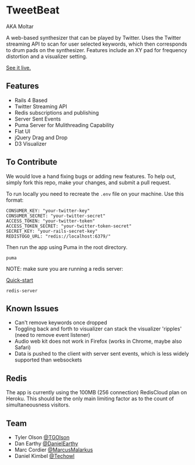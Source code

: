 # TweetBeat

AKA Moltar

A web-based synthesizer that can be played by Twitter. Uses the Twitter streaming API to scan for user selected keywords, which then corresponds to drum pads on the synthesizer. Features include an XY pad for frequency distortion and a visualizer setting.

[See it live.](http://tweetbeat.herokuapp.com/)

## Features

* Rails 4 Based
* Twitter Streaming API
* Redis subscriptions and publishing
* Server Sent Events
* Puma Server for Mulithreading Capability
* Flat UI
* jQuery Drag and Drop
* D3 Visualizer

## To Contribute

We would love a hand fixing bugs or adding new features. To help out, simply fork this repo, make your changes, and submit a pull request.

To run locally you need to recreate the ```.env``` file on your machine. Use this format:

```
CONSUMER_KEY: "your-twitter-key"
CONSUMER_SECRET: "your-twitter-secret"
ACCESS_TOKEN: "your-twitter-token"
ACCESS_TOKEN_SECRET: "your-twitter-token-secret"
SECRET_KEY: "your-rails-secret-key"
REDISTOGO_URL: "redis://localhost:6379/"
```

Then run the app using Puma in the root directory.

```
puma
```

NOTE: make sure you are running a redis server:

[Quick-start](http://redis.io/topics/quickstart)

```
redis-server
```

## Known Issues

* Can't remove keywords once dropped
* Toggling back and forth to visualizer can stack the visualizer 'ripples' (need to remove event listener)
* Audio web kit does not work in Firefox (works in Chrome, maybe also Safari)
* Data is pushed to the client with server sent events, which is less widely supported than websockets

## Redis

The app is currently using the 100MB (256 connection) RedisCloud plan on Heroku. This should be the only main limiting factor as to the count of simultaneousness visitors.

## Team

* Tyler Olson [@TGOlson](https://github.com/TGOlson)
* Dan Earthy [@DanielEarthy](https://github.com/danielearthy)
* Marc Cordier [@MarcusMalarkus](https://github.com/marcusmalarkus)
* Daniel Kimbel [@Techowl](https://github.com/techowl)
